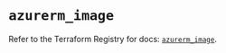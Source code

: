 # `azurerm_image`

Refer to the Terraform Registry for docs: [`azurerm_image`](https://registry.terraform.io/providers/hashicorp/azurerm/3.112.0/docs/resources/image).
